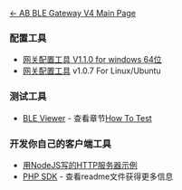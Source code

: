 [← AB BLE Gateway V4 Main Page](AB_BLE_Gateway_V4.md)

### 配置工具

- [网关配置工具 V1.1.0 for windows 64位](https://i1.aprbrother.com/gw4-config-tool-setup-v1.1.0.exe.zip)
- [网关配置工具](https://i1.aprbrother.com/gw4-config-tool-v1.0.7-amd64.deb) v1.0.7 For Linux/Ubuntu

### 测试工具

- [BLE Viewer](https://i1.aprbrother.com/ble-viewer-setup-v1.0.0.exe.zip) - 查看章节[How To Test](Quick_Start_For_AB_BLE_Gateway_V4#How_To_Test.md)

### 开发你自己的客户端工具

- [用NodeJS写的HTTP服务器示例](https://github.com/AprilBrother/ab-ble-gateway-sdk/tree/master/tools/http-server/gateway4-nodejs)
- [PHP SDK](https://github.com/AprilBrother/ab-ble-gateway-sdk-php) - 查看readme文件获得更多信息
